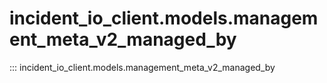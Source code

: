 # incident_io_client.models.management_meta_v2_managed_by

::: incident_io_client.models.management_meta_v2_managed_by